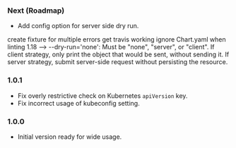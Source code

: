 ### Next (Roadmap)
- Add config option for server side dry run.

create fixture for multiple errors
get travis working
ignore Chart.yaml when linting
1.18 --> --dry-run='none': Must be "none", "server", or "client". If client strategy, only print the object that would be sent, without sending it. If server strategy, submit server-side request without persisting the resource.

### 1.0.1
- Fix overly restrictive check on Kubernetes `apiVersion` key.
- Fix incorrect usage of kubeconfig setting.

### 1.0.0
- Initial version ready for wide usage.
